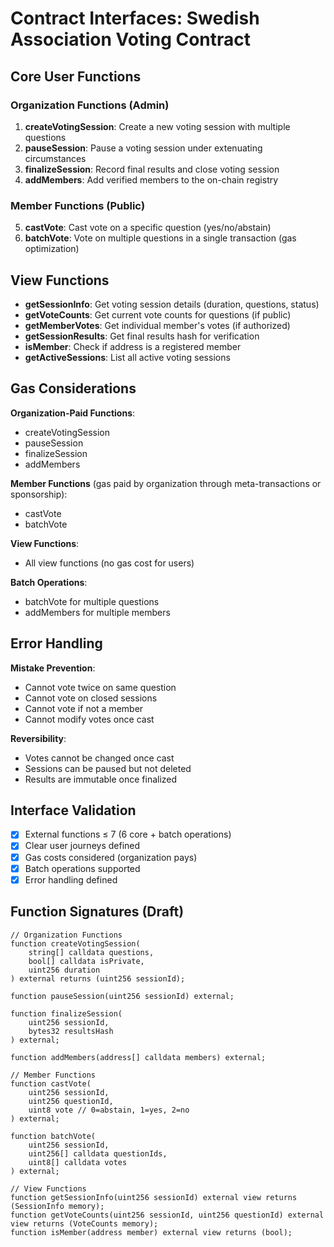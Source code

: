 # Contract Interfaces: Swedish Association Voting Contract

## Core User Functions

### Organization Functions (Admin)

1. **createVotingSession**: Create a new voting session with multiple questions
2. **pauseSession**: Pause a voting session under extenuating circumstances
3. **finalizeSession**: Record final results and close voting session
4. **addMembers**: Add verified members to the on-chain registry

### Member Functions (Public)

5. **castVote**: Cast vote on a specific question (yes/no/abstain)
6. **batchVote**: Vote on multiple questions in a single transaction (gas optimization)

## View Functions

- **getSessionInfo**: Get voting session details (duration, questions, status)
- **getVoteCounts**: Get current vote counts for questions (if public)
- **getMemberVotes**: Get individual member's votes (if authorized)
- **getSessionResults**: Get final results hash for verification
- **isMember**: Check if address is a registered member
- **getActiveSessions**: List all active voting sessions

## Gas Considerations

**Organization-Paid Functions**:

- createVotingSession
- pauseSession
- finalizeSession
- addMembers

**Member Functions** (gas paid by organization through meta-transactions or sponsorship):

- castVote
- batchVote

**View Functions**:

- All view functions (no gas cost for users)

**Batch Operations**:

- batchVote for multiple questions
- addMembers for multiple members

## Error Handling

**Mistake Prevention**:

- Cannot vote twice on same question
- Cannot vote on closed sessions
- Cannot vote if not a member
- Cannot modify votes once cast

**Reversibility**:

- Votes cannot be changed once cast
- Sessions can be paused but not deleted
- Results are immutable once finalized

## Interface Validation

- [x] External functions ≤ 7 (6 core + batch operations)
- [x] Clear user journeys defined
- [x] Gas costs considered (organization pays)
- [x] Batch operations supported
- [x] Error handling defined

## Function Signatures (Draft)

```solidity
// Organization Functions
function createVotingSession(
    string[] calldata questions,
    bool[] calldata isPrivate,
    uint256 duration
) external returns (uint256 sessionId);

function pauseSession(uint256 sessionId) external;

function finalizeSession(
    uint256 sessionId,
    bytes32 resultsHash
) external;

function addMembers(address[] calldata members) external;

// Member Functions
function castVote(
    uint256 sessionId,
    uint256 questionId,
    uint8 vote // 0=abstain, 1=yes, 2=no
) external;

function batchVote(
    uint256 sessionId,
    uint256[] calldata questionIds,
    uint8[] calldata votes
) external;

// View Functions
function getSessionInfo(uint256 sessionId) external view returns (SessionInfo memory);
function getVoteCounts(uint256 sessionId, uint256 questionId) external view returns (VoteCounts memory);
function isMember(address member) external view returns (bool);
```



